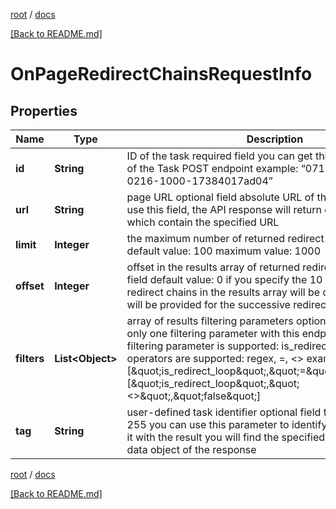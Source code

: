 [root](./../ "root") / [docs](./ "docs")

[[Back to README.md]](./../README.md "[Back to README.md]")

# OnPageRedirectChainsRequestInfo

## Properties

| Name | Type | Description | Notes |
|------------ | ------------- | ------------- | -------------|
|**id** | **String** | ID of the task required field you can get this ID in the response of the Task POST endpoint example: “07131248-1535-0216-1000-17384017ad04” |  [optional] |
|**url** | **String** | page URL optional field absolute URL of the target page if you use this field, the API response will return only redirect chains which contain the specified URL |  [optional] |
|**limit** | **Integer** | the maximum number of returned redirect chains optional field default value: 100 maximum value: 1000 |  [optional] |
|**offset** | **Integer** | offset in the results array of returned redirect chains optional field default value: 0 if you specify the 10 value, the first ten redirect chains in the results array will be omitted and the data will be provided for the successive redirect chains |  [optional] |
|**filters** | **List&lt;Object&gt;** | array of results filtering parameters optional field you can use only one filtering parameter with this endpoint the following filtering parameter is supported: is_redirect_loop the following operators are supported: regex, &#x3D;, &lt;&gt; examples: [\&quot;is_redirect_loop\&quot;,\&quot;&#x3D;\&quot;,\&quot;true\&quot;] [\&quot;is_redirect_loop\&quot;,\&quot;&lt;&gt;\&quot;,\&quot;false\&quot;] |  [optional] |
|**tag** | **String** | user-defined task identifier optional field the character limit is 255 you can use this parameter to identify the task and match it with the result you will find the specified tag value in the data object of the response |  [optional] |

[root](./../ "root") / [docs](./ "docs")

[[Back to README.md]](./../README.md "[Back to README.md]")